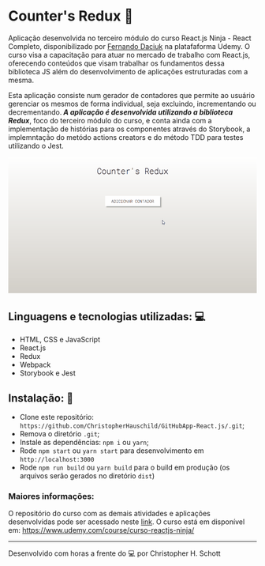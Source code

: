 # Counter's Redux :1234:

Aplicação desenvolvida no terceiro módulo do curso React.js Ninja - React Completo, disponibilizado por <a href="https://github.com/fdaciuk">Fernando Daciuk</a> na platafaforma Udemy. O curso visa a capacitação para atuar no mercado de trabalho com React.js, oferecendo conteúdos que visam trabalhar os fundamentos dessa biblioteca JS além do desenvolvimento de aplicações estruturadas com a mesma.

Esta aplicação consiste num gerador de contadores que permite ao usuário gerenciar os mesmos de forma individual, seja excluindo, incrementando ou decrementando.<strong><i> A aplicação é desenvolvida utilizando a biblioteca Redux</i></strong>, foco do terceiro módulo do curso, e conta ainda com a implementação de histórias para os componentes através do Storybook, a implemntação do metódo actions creators e do método TDD para testes utilizando o Jest.


<p align="center">
  <img width="900px" src="https://github.com/ChristopherHauschild/counters-redux-reactninja/blob/master/CRDX.gif?raw=true" />
 </p>

## Linguagens e tecnologias utilizadas: :computer:

<ul list-style="none">
  <li> HTML, CSS e JavaScript </li>
  <li> React.js </li>
  <li> Redux </li>
  <li> Webpack </li>
  <li> Storybook e Jest </li>
</ul>


## Instalação: :rocket:

- Clone este repositório: `https://github.com/ChristopherHauschild/GitHubApp-React.js/.git`;
- Remova o diretório `.git`;
- Instale as dependências: `npm i` ou `yarn`;
- Rode `npm start` ou `yarn start` para desenvolvimento em `http://localhost:3000`
- Rode `npm run build` ou `yarn build` para o build em produção (os arquivos serão gerados no diretório `dist`)

### Maiores informações:

O repositório do curso com as demais atividades e aplicações desenvolvidas pode ser acessado neste <a href="https://github.com/ChristopherHauschild/curso-react-ninja">link</a>. O curso está em disponível em: https://www.udemy.com/course/curso-reactjs-ninja/

<hr>

Desenvolvido com horas a frente do :computer: por Christopher H. Schott

